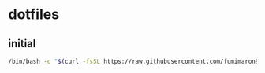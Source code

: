 # dotfiles

## initial

```bash
/bin/bash -c "$(curl -fsSL https://raw.githubusercontent.com/fumimaron9/dotfiles/master/bootstrap.sh)"
```

